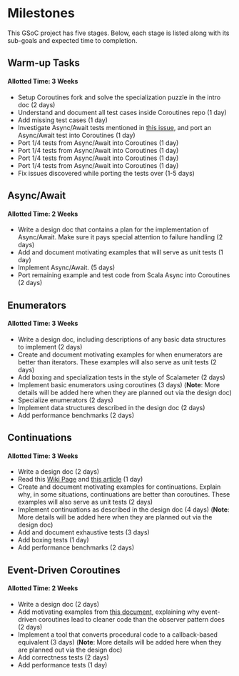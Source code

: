# Milestones

This GSoC project has five stages. Below, each stage is listed along with its sub-goals and expected time to completion.

## Warm-up Tasks
#### Allotted Time: 3 Weeks
- Setup Coroutines fork and solve the specialization puzzle in the intro doc (2 days)
- Understand and document all test cases inside Coroutines repo (1 day)
- Add missing test cases (1 day)
- Investigate Async/Await tests mentioned in [this issue](https://github.com/storm-enroute/coroutines/issues/15), and port an Async/Await test into Coroutines (1 day)
- Port 1/4 tests from Async/Await into Coroutines (1 day)
- Port 1/4 tests from Async/Await into Coroutines (1 day)
- Port 1/4 tests from Async/Await into Coroutines (1 day)
- Port 1/4 tests from Async/Await into Coroutines (1 day)
- Fix issues discovered while porting the tests over (1-5 days)

## Async/Await
#### Allotted Time: 2 Weeks
- Write a design doc that contains a plan for the implementation of Async/Await. Make sure it pays special attention to failure handling (2 days)
- Add and document motivating examples that will serve as unit tests (1 day)
- Implement Async/Await. (5 days) 
- Port remaining example and test code from Scala Async into Coroutines (2 days)

## Enumerators
#### Allotted Time: 3 Weeks
- Write a design doc, including descriptions of any basic data structures to implement (2 days)
- Create and document motivating examples for when enumerators are better than iterators. These examples will also serve as unit tests (2 days)
- Add boxing and specialization tests in the style of Scalameter (2 days)
- Implement basic enumerators using coroutines (3 days) (**Note**: More details will be added here when they are planned out via the design doc)
- Specialize enumerators (2 days)
- Implement data structures described in the design doc (2 days)
- Add performance benchmarks (2 days)

## Continuations
#### Allotted Time: 3 Weeks
- Write a design doc (2 days)
- Read this [Wiki Page](https://en.wikipedia.org/wiki/Delimited_continuation) and [this article](http://users.eecs.northwestern.edu/~clk800/rand-test-study/_ifpdcbatsc/ifpdcbatsc-2009-10-8-12-02-00.pdf) (1 day)
- Create and document motivating examples for continuations. Explain why, in some situations, continuations are better than coroutines. These examples will also serve as unit tests (2 days)
- Implement continuations as described in the design doc (4 days) (**Note**: More details will be added here when they are planned out via the design doc)
- Add and document exhaustive tests (3 days)
- Add boxing tests (1 day)
- Add performance benchmarks (2 days)

## Event-Driven Coroutines
#### Allotted Time: 2 Weeks
- Write a design doc (2 days)
- Add motivating examples from [this document](https://infoscience.epfl.ch/record/176887/files/DeprecatingObservers2012.pdf), explaining why event-driven coroutines lead to cleaner code than the observer pattern does (2 days)
- Implement a tool that converts procedural code to a callback-based equivalent (3 days) (**Note**: More details will be added here when they are planned out via the design doc)
- Add correctness tests (2 days)
- Add performance tests (1 day)
